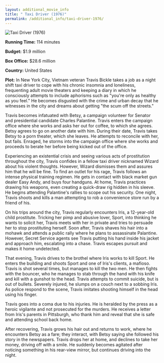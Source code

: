```yaml
---
layout: additional_movie_info
title: " Taxi Driver (1976)"
permalink: /additional_info/taxi-driver-1976/
---
```


![ Taxi Driver (1976)](https://upload.wikimedia.org/wikipedia/en/thumb/3/33/Taxi_Driver_%281976_film_poster%29.jpg/220px-Taxi_Driver_%281976_film_poster%29.jpg)

**Running Time:** 114 minutes

**Budget:** $1.9 million

**Box Office:** $28.6 million

**Country:** United States

**Plot:** In New York City, Vietnam veteran Travis Bickle takes a job as a night shift taxi driver to cope with his chronic insomnia and loneliness, frequenting adult movie theaters and keeping a diary in which he consciously attempts to include aphorisms such as "you're only as healthy as you feel." He becomes disgusted with the crime and urban decay that he witnesses in the city and dreams about getting "the scum off the streets."

Travis becomes infatuated with Betsy, a campaign volunteer for Senator and presidential candidate Charles Palantine. Travis enters the campaign office where she works and asks her out for coffee, to which she agrees. Betsy agrees to go on another date with him. During their date, Travis takes Betsy to a porn theater, which she leaves. He attempts to reconcile with her, but fails. Enraged, he storms into the campaign office where she works and proceeds to berate her before being kicked out of the office.

Experiencing an existential crisis and seeing various acts of prostitution throughout the city, Travis confides in a fellow taxi driver nicknamed Wizard about his violent thoughts. However, Wizard dismisses them and assures him that he will be fine. To find an outlet for his rage, Travis follows an intense physical training regimen. He gets in contact with black market gun dealer Easy Andy, and buys four handguns. At home, Travis practices drawing his weapons, even creating a quick-draw rig hidden in his sleeve. He begins attending Palantine's rallies to scope out his security. One night, Travis shoots and kills a man attempting to rob a convenience store run by a friend of his.

On his trips around the city, Travis regularly encounters Iris, a 12-year-old child prostitute. Tricking her pimp and abusive lover, Sport, into thinking he wants to solicit her, Travis meets with her in private and tries to persuade her to stop prostituting herself. Soon after, Travis shaves his hair into a mohawk and attends a public rally where he plans to assassinate Palantine. However, Secret Service agents see Travis putting his hand inside his jacket and approach him, escalating into a chase. Travis escapes pursuit and makes it home undetected.

That evening, Travis drives to the brothel where Iris works to kill Sport. He enters the building and shoots Sport and one of Iris's clients, a mafioso. Travis is shot several times, but manages to kill the two men. He then fights with the bouncer, who he manages to stab through the hand with his knife and kill with a gunshot to the head. Travis attempts to commit suicide, but is out of bullets. Severely injured, he slumps on a couch next to a sobbing Iris. As police respond to the scene, Travis imitates shooting himself in the head using his finger.

Travis goes into a coma due to his injuries. He is heralded by the press as a heroic vigilante and not prosecuted for the murders. He receives a letter from Iris's parents in Pittsburgh, who thank him and reveal that she is safe and attending school back home. 

After recovering, Travis grows his hair out and returns to work, where he encounters Betsy as a fare; they interact, with Betsy saying she followed his story in the newspapers. Travis drops her at home, and declines to take her money, driving off with a smile. He suddenly becomes agitated after noticing something in his rear-view mirror, but continues driving into the night.